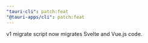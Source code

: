 ```yaml
---
"tauri-cli": patch:feat
"@tauri-apps/cli": patch:feat
---
```


v1 migrate script now migrates Svelte and Vue.js code.
